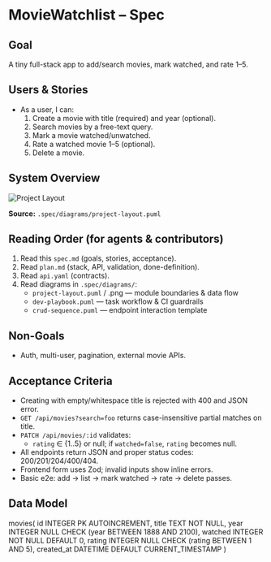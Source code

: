 # MovieWatchlist – Spec

## Goal
A tiny full-stack app to add/search movies, mark watched, and rate 1–5.

## Users & Stories
- As a user, I can:
    1) Create a movie with title (required) and year (optional).
    2) Search movies by a free-text query.
    3) Mark a movie watched/unwatched.
    4) Rate a watched movie 1–5 (optional).
    5) Delete a movie.

## System Overview
![Project Layout](./diagrams/project-layout.png)

**Source:** `.spec/diagrams/project-layout.puml`

## Reading Order (for agents & contributors)
1. Read this `spec.md` (goals, stories, acceptance).
2. Read `plan.md` (stack, API, validation, done-definition).
3. Read `api.yaml` (contracts).
4. Read diagrams in `.spec/diagrams/`:
    - `project-layout.puml` / .png — module boundaries & data flow
    - `dev-playbook.puml` — task workflow & CI guardrails
    - `crud-sequence.puml` — endpoint interaction template


## Non-Goals
- Auth, multi-user, pagination, external movie APIs.

## Acceptance Criteria
- Creating with empty/whitespace title is rejected with 400 and JSON error.
- `GET /api/movies?search=foo` returns case-insensitive partial matches on title.
- `PATCH /api/movies/:id` validates:
    - `rating` ∈ {1..5} or null; if `watched=false`, `rating` becomes null.
- All endpoints return JSON and proper status codes: 200/201/204/400/404.
- Frontend form uses Zod; invalid inputs show inline errors.
- Basic e2e: add → list → mark watched → rate → delete passes.

## Data Model
movies(
id INTEGER PK AUTOINCREMENT,
title TEXT NOT NULL,
year INTEGER NULL CHECK (year BETWEEN 1888 AND 2100),
watched INTEGER NOT NULL DEFAULT 0,
rating INTEGER NULL CHECK (rating BETWEEN 1 AND 5),
created_at DATETIME DEFAULT CURRENT_TIMESTAMP
)
